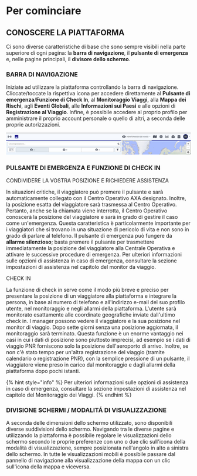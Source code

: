 # Per cominciare

## CONOSCERE LA PIATTAFORMA

Ci sono diverse caratteristiche di base che sono sempre visibili nella parte superiore di ogni pagina: la **barra di navigazione**, il **pulsante di emergenza** e, nelle pagine principali, il **divisore dello schermo**.

### BARRA DI NAVIGAZIONE

Iniziate ad utilizzare la piattaforma controllando la barra di navigazione. Cliccate/toccate la rispettiva icona per accedere direttamente al **Pulsante di emergenza**/**Funzione di Check In**,   al **Monitoraggio Viaggi**, alla **Mappa dei Rischi**, agli **Eventi Globali**, alle **Informazioni sui Paesi** e alle opzioni di **Registrazione al Viaggio**. Infine, è possibile accedere al proprio profilo per amministrare il proprio account personale o quello di altri, a seconda delle proprie autorizzazioni.

![](.gitbook/assets/getting-started_img01%20%284%29.jpg)

### **PULSANTE DI EMERGENZA E FUNZIONE DI CHECK IN**

CONDIVIDERE LA VOSTRA POSIZIONE E RICHIEDERE ASSISTENZA

In situazioni critiche, il viaggiatore può premere il pulsante e sarà automaticamente collegato con il Centro Operativo AXA designato. Inoltre, la posizione esatta del viaggiatore sarà trasmessa al Centro Operativo. Pertanto, anche se la chiamata viene interrotta, il Centro Operativo conoscerà la posizione del viaggiatore e sarà in grado di gestire il caso come un'emergenza. Questa caratteristica è particolarmente importante per i viaggiatori che si trovano in una situazione di pericolo di vita e non sono in grado di parlare al telefono. Il pulsante di emergenza può fungere da **allarme silenzioso**; basta premere il pulsante per trasmettere immediatamente la posizione del viaggiatore alla Centrale Operativa e attivare le successive procedure di emergenza. Per ulteriori informazioni sulle opzioni di assistenza in caso di emergenza, consultare la sezione impostazioni di assistenza nel capitolo del monitor da viaggio.

CHECK IN 

La funzione di check in serve come il modo più breve e preciso per presentare la posizione di un viaggiatore alla piattaforma e integrare la persona, in base al numero di telefono e all'indirizzo e-mail del suo profilo utente, nel monitoraggio e negli allarmi della piattaforma. L'utente sarà monitorato esattamente alle coordinate geografiche inviate dall'ultimo check in. I manager possono vedere il viaggiatore e la sua posizione nel monitor di viaggio. Dopo sette giorni senza una posizione aggiornata, il monitoraggio sarà terminato. Questa funzione è un enorme vantaggio nei casi in cui i dati di posizione sono piuttosto imprecisi, ad esempio se i dati di viaggio PNR forniscono solo la posizione dell'aeroporto di arrivo. Inoltre, se non c'è stato tempo per un'altra registrazione del viaggio \(tramite calendario o registrazione PNR\), con la semplice pressione di un pulsante, il viaggiatore viene preso in carico dal monitoraggio e dagli allarmi della piattaforma dopo pochi istanti.

{% hint style="info" %}
Per ulteriori informazioni sulle opzioni di assistenza in caso di emergenza, consultare la sezione impostazioni di assistenza nel capitolo del Monitoraggio dei Viaggi.
{% endhint %}

### DIVISIONE SCHERMI / MODALITÁ DI VISUALIZZAZIONE

A seconda delle dimensioni dello schermo utilizzato, sono disponibili diverse suddivisioni dello schermo. Navigando tra le diverse pagine e utilizzando la piattaforma è possibile regolare le visualizzazioni dello schermo secondo le proprie preferenze con uno o due clic sull'icona della modalità di visualizzazione, sempre posizionata nell'angolo in alto a sinistra dello schermo. In tutte le visualizzazioni mobili è possibile passare dal pannello di navigazione alla visualizzazione della mappa con un clic sull'icona della mappa e viceversa.

